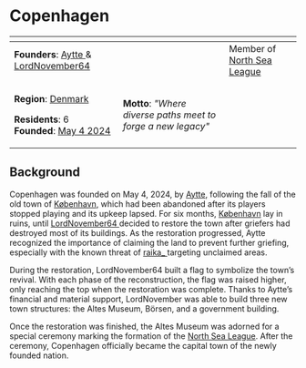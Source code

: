 # Copenhagen

<table data-view="cards"><thead><tr><th></th><th></th><th></th></tr></thead><tbody><tr><td><strong>Founders</strong>: <a href="../players/aytte/">Aytte </a>&#x26; <a href="../players/lordnovember.md">LordNovember64</a></td><td></td><td>Member of <a href="../nations/north_sea_league.md">North Sea League</a></td></tr><tr><td><img src="../../../.gitbook/assets/Copenhagen.png" alt="" data-size="original"></td><td></td><td></td></tr><tr><td><p><strong>Region</strong>: <a href="archived-towns/denmark-region/">Denmark</a></p><p><strong>Residents</strong>: 6<br><strong>Founded</strong>: <a href="../../../server-dates/may-24.md#may-4">May 4 2024</a></p></td><td><strong>Motto</strong>: <em>"Where diverse paths meet to forge a new legacy"</em></td><td></td></tr></tbody></table>

## Background

Copenhagen was founded on May 4, 2024, by [Aytte](../players/aytte/), following the fall of the old town of [København](archived-towns/copenhagen.md), which had been abandoned after its players stopped playing and its upkeep lapsed. For six months, [København](archived-towns/copenhagen.md) lay in ruins, until [LordNovember64 ](../players/lordnovember.md)decided to restore the town after griefers had destroyed most of its buildings. As the restoration progressed, Aytte recognized the importance of claiming the land to prevent further griefing, especially with the known threat of [raika\_ ](../players/raika_.md)targeting unclaimed areas.

During the restoration, LordNovember64 built a flag to symbolize the town’s revival. With each phase of the reconstruction, the flag was raised higher, only reaching the top when the restoration was complete. Thanks to Aytte’s financial and material support, LordNovember was able to build three new town structures: the Altes Museum, Börsen, and a government building.

Once the restoration was finished, the Altes Museum was adorned for a special ceremony marking the formation of the [North Sea League](../nations/north_sea_league.md). After the ceremony, Copenhagen officially became the capital town of the newly founded nation.
